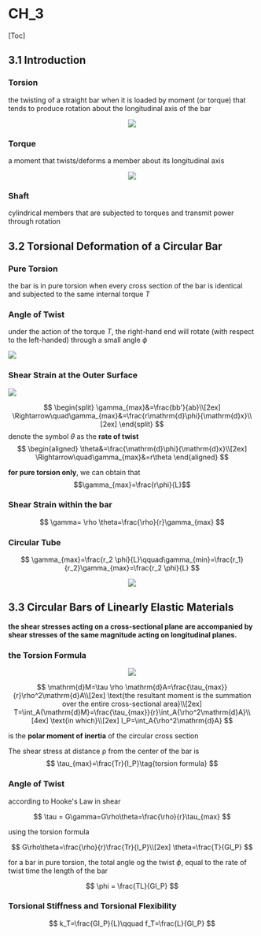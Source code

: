 # CH_3

[Toc]

## 3.1 Introduction 

### Torsion

the twisting of a straight bar when it is loaded by moment (or torque) that tends to produce rotation about the longitudinal axis of the bar

<div align = center><img src = "./assets/Ch_3_figure_1.png"></div>

### Torque 

a moment that twists/deforms a member about its longitudinal axis

<div align = center><img src = "./assets/Ch_3_figure_2.png"></div>

### Shaft

cylindrical members that are subjected to torques and transmit power through rotation

## 3.2 Torsional Deformation of a Circular Bar

### Pure Torsion

the bar is in pure torsion when every cross section of the bar is identical and subjected to the same internal torque *T*

### Angle of Twist

under the action of the torque *T*, the right-hand end will rotate (with respect to the left-handed) through a small angle $\phi$

<div><img src = "./assets/Ch_3_figure_3.png"></div>

### Shear Strain at the Outer Surface

<div><img src= "./assets/Ch_3_figure_4.png"></div>

$$
\begin{split}
    \gamma_{max}&=\frac{bb'}{ab}\\[2ex]
    \Rightarrow\quad\gamma_{max}&=\frac{r\mathrm{d}\phi}{\mathrm{d}x}\\[2ex]
\end{split}
$$
denote the symbol $\theta$ as the **rate of twist**
$$
\begin{aligned}    
    \theta&=\frac{\mathrm{d}\phi}{\mathrm{d}x}\\[2ex]
    \Rightarrow\quad\gamma_{max}&=r\theta
\end{aligned}
$$

**for pure torsion only**, we can obtain that 
$$\gamma_{max}=\frac{r\phi}{L}$$

### Shear Strain within the bar

$$
\gamma= \rho \theta=\frac{\rho}{r}\gamma_{max}
$$

### Circular Tube

$$
\gamma_{max}=\frac{r_2 \phi}{L}\qquad\gamma_{min}=\frac{r_1}{r_2}\gamma_{max}=\frac{r_2 \phi}{L}
$$

<div align = center><img src = "./assets/Ch_3_figure_5.png"></div>

## 3.3 Circular Bars of Linearly Elastic Materials

**the shear stresses acting on a cross-sectional plane are accompanied by shear stresses of the same magnitude acting on longitudinal planes.**

### the Torsion Formula

<div align = center><img src = "./assets/Ch_3_figure_6.png"></div>

$$
\mathrm{d}M=\tau \rho \mathrm{d}A=\frac{\tau_{max}}{r}\rho^2\mathrm{d}A\\[2ex]
\text{the resultant moment is the summation over the entire cross-sectional area}\\[2ex]
T=\int_A{\mathrm{d}M}=\frac{\tau_{max}}{r}\int_A{\rho^2\mathrm{d}A}\\[4ex]
\text{in which}\\[2ex]
I_P=\int_A{\rho^2\mathrm{d}A}
$$

is the **polar moment of inertia** of the circular cross section

The shear stress at distance ρ from the center of the bar is
$$
\tau_{max}=\frac{Tr}{I_P}\tag{torsion formula}
$$

### Angle of Twist

according to Hooke's Law in shear

$$
\tau = G\gamma=G\rho\theta=\frac{\rho}{r}\tau_{max}
$$

using the torsion formula

$$
G\rho\theta=\frac{\rho}{r}\frac{Tr}{I_P}\\[2ex]
\theta=\frac{T}{GI_P}
$$

for a bar in pure torsion, the total angle og the twist $\phi$, equal to the rate of twist time the length of the bar

$$
\phi = \frac{TL}{GI_P}
$$

### Torsional Stiffness and Torsional Flexibility

$$
k_T=\frac{GI_P}{L}\qquad f_T=\frac{L}{GI_P}
$$